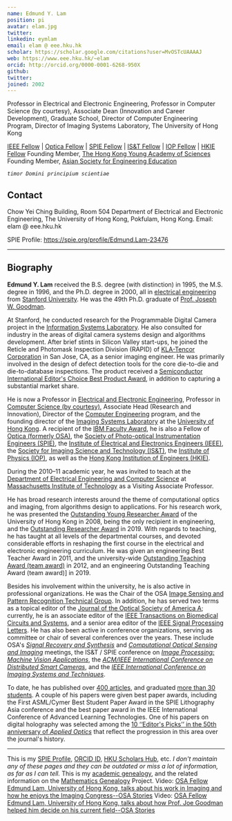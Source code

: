 ```yaml
---
name: Edmund Y. Lam
position: pi
avatar: elam.jpg
twitter:
linkedin: eymlam
email: elam @ eee.hku.hk
scholar: https://scholar.google.com/citations?user=MvOSTcUAAAAJ
web: https://www.eee.hku.hk/~elam
orcid: http://orcid.org/0000-0001-6268-950X
github: 
twitter: 
joined: 2002
---
```



Professor in Electrical and Electronic Engineering,
Professor in Computer Science (by courtesy),
Associate Dean (Innovation and Career Development), Graduate School,
Director of Computer Engineering Program,
Director of Imaging Systems Laboratory,
The University of Hong Kong

[IEEE Fellow](https://www.ieee.org/) | [Optica Fellow](https://www.optica.org/) | [SPIE Fellow](https://www.spie.org/) | [IS&T Fellow](https://www.imaging.org/) | [IOP Fellow](https://iop.org/) | [HKIE Fellow](https://www.hkie.org.hk/)
Founding Member, [The Hong Kong Young Academy of Sciences](https://yashk.org.hk/our-members)
Founding Member, [Asian Society for Engineering Education](https://www.asiasee.org/founding-members)

*`timor Domini principium scientiae`*

## Contact

Chow Yei Ching Building, Room 504
Department of Electrical and Electronic Engineering,
The University of Hong Kong, Pokfulam, Hong Kong.
Email: elam @ eee.hku.hk

<!-- Personal Homepage: https://www.eee.hku.hk/~elam
LinkedIn Profile: https://www.linkedin.com/in/eymlam/ -->
SPIE Profile: https://spie.org/profile/Edmund.Lam-23476



<!-- ## What's New

**Positions Available:** *Please check the following if you are interested to join my research group*

- **Post-doctoral Fellowships**: email me directly for inquiry
- [Hong Kong PhD Fellowships](https://gradsch.hku.hk/prospective_students/fees_scholarships_and_financial_support/hong_kong_phd_fellowship_scheme), and [HKU Presidential PhD Scholarships](https://gradsch.hku.hk/prospective_students/fees_scholarships_and_financial_support/hku_presidential_phd_scholar_programme) -->

<!-- ## Call for Papers

(Nature journal) [*Scientific Reports: Collection on Holography*](https://www.nature.com/collections/ibcghfhcdf)
(OPTICA conference) [*Computational Optical Sensing and Imaging*](https://www.optica.org/en-us/meetings/osa_meetings/imaging_and_applied_optics_congress/program/computational_optical_sensing_and_imaging/)
(IS&T conference) [*Intelligent Robotics and Industrial Applications using Computer Vision*](https://www.imaging.org/IST/Conferences/EI/EI2024/Conference/C_IRIACV.aspx)
(SPIE conference) [*High-Speed Biomedical Imaging and Spectroscopy*](https://spie.org/PW24B/conferencedetails/high-speed-biomedical-imaging-and-spectroscopy) -->



<hr>

## Biography
**Edmund Y. Lam** received the B.S. degree (with distinction) in 1995, the M.S. degree in 1996, and the Ph.D. degree in 2000, all in [electrical engineering](http://ee.stanford.edu/) from [Stanford University](http://www.stanford.edu/). He was the 49th Ph.D. graduate of [Prof. Joseph W. Goodman](http://ee.stanford.edu/~goodman).

At Stanford, he conducted research for the Programmable Digital Camera project in the [Information Systems Laboratory](http://isl.stanford.edu/). He also consulted for industry in the areas of digital camera systems design and algorithms development. After brief stints in Silicon Valley start-ups, he joined the Reticle and Photomask Inspection Division (RAPID) of [KLA-Tencor Corporation](http://www.kla-tencor.com/) in San Jose, CA, as a senior imaging engineer. He was primarily involved in the design of defect detection tools for the core die-to-die and die-to-database inspections. The product received a [Semiconductor International Editor's Choice Best Product Award](http://www.semiconductor.net/article/CA411432.html), in addition to capturing a substantial market share.

He is now a Professor in [Electrical and Electronic Engineering](http://www.eee.hku.hk/), Professor in [Computer Science (by courtesy)](http://www.cs.hku.hk/), Associate Head (Research and Innovation), Director of the [Computer Engineering](http://www.eee.hku.hk/programmes/undergrad_ce.html) program, and the founding director of the [Imaging Systems Laboratory](http://www.eee.hku.hk/isl) at the [University of Hong Kong](http://www.hku.hk/). A recipient of the [IBM Faculty Award](http://www.research.ibm.com/university/innovation/index.shtml), he is also a Fellow of [Optica (formerly OSA)](http://www.osa.org/), the [Society of Photo-optical Instrumentation Engineers (SPIE)](http://www.spie.org/), the [Institute of Electrical and Electronics Engineers (IEEE)](http://www.ieee.org/), the [Society for Imaging Science and Technology (IS&T)](http://www.imaging.org/), the [Institute of Physics (IOP)](https://iop.org/), as well as the [Hong Kong Institution of Engineers (HKIE)](http://www.hkie.org.hk/).

During the 2010–11 academic year, he was invited to teach at the [Department of Electrical Engineering and Computer Science](http://www.eecs.mit.edu/) at [Massachusetts Institute of Technology](http://web.mit.edu/) as a Visiting Associate Professor.

He has broad research interests around the theme of computational optics and imaging, from algorithms design to applications. For his research work, he was presented the [Outstanding Young Researcher Award](http://www.hku.hk/award) of the University of Hong Kong in 2008, being the only recipient in engineering, and the [Outstanding Researcher Award](http://www.hku.hk/award) in 2019. With regards to teaching, he has taught at all levels of the departmental courses, and devoted considerable efforts in reshaping the first course in the electrical and electronic engineering curriculum. He was given an engineering Best Teacher Award in 2011, and the university-wide [Outstanding Teaching Award (team award)](http://tl.hku.hk/2013/01/teaching-excellence-awards-2012/) in 2012, and an engineering Outstanding Teaching Award (team award)] in 2019.

Besides his involvement within the university, he is also active in professional organizations. He was the Chair of the OSA [Image Sensing and Pattern Recognition Technical Group](http://www.osa.org/ir). In addition, he has served two terms as a topical editor of the [Journal of the Optical Society of America A](http://www.opticsinfobase.org/josaa/); currently, he is an associate editor of the [IEEE Transactions on Biomedical Circuits and Systems](http://ewh.ieee.org/soc/cas/tbcas/), and a senior area editor of the [IEEE Signal Processing Letters](http://www.signalprocessingsociety.org/publications/periodicals/letters/). He has also been active in conference organizations, serving as committee or chair of several conferences over the years. These include OSA's [*Signal Recovery and Synthesis*](http://www.osa.org/en-us/meetings/optics_and_photonics_congresses/imaging_and_applied_optics/signal_recovery_synthesis/) and [*Computational Optical Sensing and Imaging*](https://www.osa.org/en-us/meetings/osa_meetings/osa_imaging_and_applied_optics_congress/program/computational_optical_sensing_and_imaging/) meetings, the IS&T / SPIE conference on [*Image Processing: Machine Vision Applications*](http://spie.org/EI117), the [*ACM/IEEE International Conference on Distributed Smart Cameras*](http://www.icdsc.org/), and the [*IEEE International Conference on Imaging Systems and Techniques*](http://ist2013.ieee-ims.org/).

To date, he has published over [400 articles](https://www.eee.hku.hk/~elam/pub.html), and graduated [more than 30 students](https://www.eee.hku.hk/~elam/student.html). A couple of his papers were given best paper awards, including the First ASML/Cymer Best Student Paper Award in the SPIE Lithography Asia conference and the best paper award in the IEEE International Conference of Advanced Learning Technologies. One of his papers on digital holography was selected among the [10 ‘‘Editor's Picks’’ in the 50th anniversary of *Applied Optics*](http://www.opticsinfobase.org/ao/journal/ao/anniversary/editorspicks/march-dh.cfm) that reflect the progression in this area over the journal's history.





----






<!-- This is my [LinkedIn profile](http://hk.linkedin.com/pub/edmund-lam/18/a41/809). -->

<!-- This is my [Google Scholar profile.](https://scholar.google.com/citations?user=MvOSTcUAAAAJ&hl=en) -->
This is my [SPIE Profile](https://spie.org/profile/Edmund.Lam-23476), [ORCID ID](http://orcid.org/0000-0001-6268-950X), [HKU Scholars Hub](http://hub.hku.hk/cris/rp/rp00131), etc. *I don't maintain any of these pages and they can be outdated or miss a lot of information, as far as I can tell.*
This is my [academic genealogy](http://www-mrsrl.stanford.edu/genealogy/main.html), and the related information on the [Mathematics Genealogy](http://genealogy.math.ndsu.nodak.edu/id.php?id=181327) Project.
Video: [OSA Fellow Edmund Lam, University of Hong Kong, talks about his work in Imaging and how he enjoys the Imaging Congress--OSA Stories](https://www.osa.org/en-us/100/osa%3Cu%3Estories/searchresultsvideo/?id=5830776920001)
Video: [OSA Fellow Edmund Lam, University of Hong Kong, talks about how Prof. Joe Goodman helped him decide on his current field--OSA Stories](https://www.osa.org/en-us/100/osa%3C/u%3Estories/searchresultsvideo/?id=5830774721001)

